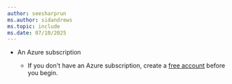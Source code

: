 ```yaml
---
author: seesharprun
ms.author: sidandrews
ms.topic: include
ms.date: 07/10/2025
---
```


- An Azure subscription

    - If you don't have an Azure subscription, create a [free account](https://azure.microsoft.com/free/?WT.mc_id=A261C142F) before you begin.
